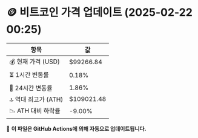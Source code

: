 # 🪙 비트코인 가격 업데이트 (2025-02-22 00:25)

| 항목                | 값 |
|--------------------|----------------|
| 💰 현재 가격 (USD) | $99266.84 |
| ⏳ 1시간 변동률    | 0.18% |
| 📆 24시간 변동률   | 1.86% |
| 🔝 역대 최고가 (ATH) | $109021.48 |
| 📉 ATH 대비 하락률 | -9.00% |

🔄 **이 파일은 GitHub Actions에 의해 자동으로 업데이트됩니다.**
